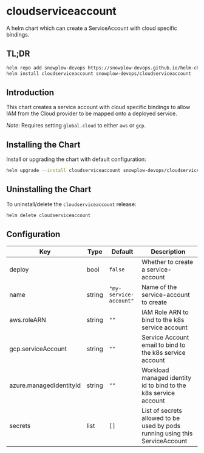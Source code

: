 # cloudserviceaccount

A helm chart which can create a ServiceAccount with cloud specific bindings.

## TL;DR

```bash
helm repo add snowplow-devops https://snowplow-devops.github.io/helm-charts
helm install cloudserviceaccount snowplow-devops/cloudserviceaccount
```

## Introduction

This chart creates a service account with cloud specific bindings to allow IAM from the Cloud provider to be mapped onto a deployed service.

_Note_: Requires setting `global.cloud` to either `aws` or `gcp`.

## Installing the Chart

Install or upgrading the chart with default configuration:

```bash
helm upgrade --install cloudserviceaccount snowplow-devops/cloudserviceaccount
```

## Uninstalling the Chart

To uninstall/delete the `cloudserviceaccount` release:

```bash
helm delete cloudserviceaccount
```

## Configuration

| Key | Type | Default | Description |
|-----|------|---------|-------------|
| deploy | bool | `false` | Whether to create a service-account |
| name | string | `"my-service-account"` | Name of the service-account to create |
| aws.roleARN | string | `""` | IAM Role ARN to bind to the k8s service account |
| gcp.serviceAccount | string | `""` | Service Account email to bind to the k8s service account |
| azure.managedIdentityId | string | `""` | Workload managed identity id to bind to the k8s service account |
| secrets | list | `[]` | List of secrets allowed to be used by pods running using this ServiceAccount |
